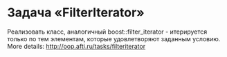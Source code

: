 # Задача «FilterIterator»
Реализовать класс, аналогичный boost::filter_iterator - итерируется только по тем элементам, которые удовлетворяют заданным условию. More details: http://oop.afti.ru/tasks/filteriterator
